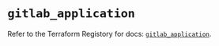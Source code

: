 # `gitlab_application`

Refer to the Terraform Registory for docs: [`gitlab_application`](https://registry.terraform.io/providers/gitlabhq/gitlab/16.1.1/docs/resources/application).
